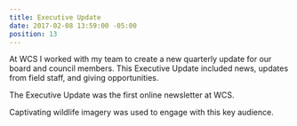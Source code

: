 ```yaml
---
title: Executive Update
date: 2017-02-08 13:59:00 -05:00
position: 13
---
```


At WCS I worked with my team to create a new quarterly update for our board and council members. This Executive Update included news, updates from field staff, and giving opportunities. 


The Executive Update was the first online newsletter at WCS.

Captivating wildlife imagery was used to engage with this key audience.